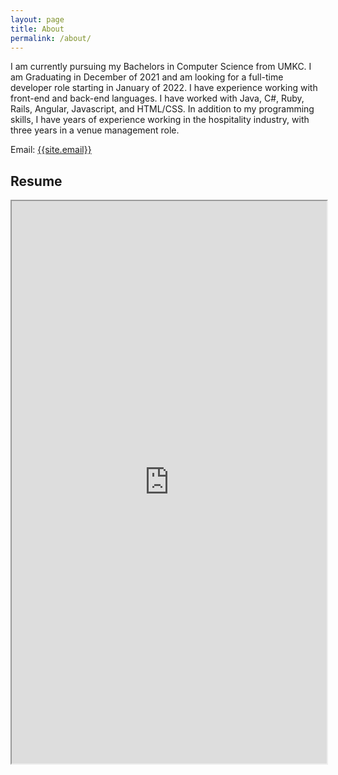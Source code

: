 ```yaml
---
layout: page
title: About
permalink: /about/
---
```

<p>
I am currently pursuing my Bachelors in Computer Science from UMKC. I am Graduating in December of 2021 and am looking for a full-time developer role starting in January of 2022. I have experience working with front-end and back-end languages. I have worked with Java, C#, Ruby, Rails, Angular, Javascript, and HTML/CSS. In addition to my programming skills, I have years of experience working in the hospitality industry, with three years in a venue management role.
</p>

Email: <a href="mailto:{{site.email}}?Subject=From Blog Site:">{{site.email}}</a>

## Resume
<iframe src="https://docs.google.com/document/d/e/2PACX-1vQ5-ISqQ5cG4rbp104hE9qrJ-26pPYz3xDEkW0Da0XHV07GYO6FN2E7MVjHVvyJT8yFdOLgrHac8QFj/pub?embedded=true" width="100%" height="900"></iframe>
